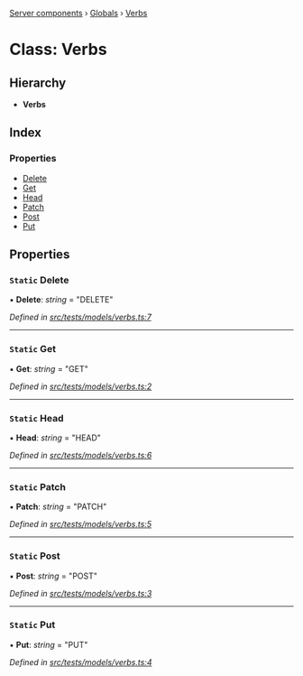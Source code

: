 [Server components](../README.md) › [Globals](../globals.md) › [Verbs](verbs.md)

# Class: Verbs

## Hierarchy

* **Verbs**

## Index

### Properties

* [Delete](verbs.md#static-delete)
* [Get](verbs.md#static-get)
* [Head](verbs.md#static-head)
* [Patch](verbs.md#static-patch)
* [Post](verbs.md#static-post)
* [Put](verbs.md#static-put)

## Properties

### `Static` Delete

▪ **Delete**: *string* = "DELETE"

*Defined in [src/tests/models/verbs.ts:7](https://github.com/nodulusteam/methodus.dev/blob/a3e1495/modules/platform/server/src/tests/models/verbs.ts#L7)*

___

### `Static` Get

▪ **Get**: *string* = "GET"

*Defined in [src/tests/models/verbs.ts:2](https://github.com/nodulusteam/methodus.dev/blob/a3e1495/modules/platform/server/src/tests/models/verbs.ts#L2)*

___

### `Static` Head

▪ **Head**: *string* = "HEAD"

*Defined in [src/tests/models/verbs.ts:6](https://github.com/nodulusteam/methodus.dev/blob/a3e1495/modules/platform/server/src/tests/models/verbs.ts#L6)*

___

### `Static` Patch

▪ **Patch**: *string* = "PATCH"

*Defined in [src/tests/models/verbs.ts:5](https://github.com/nodulusteam/methodus.dev/blob/a3e1495/modules/platform/server/src/tests/models/verbs.ts#L5)*

___

### `Static` Post

▪ **Post**: *string* = "POST"

*Defined in [src/tests/models/verbs.ts:3](https://github.com/nodulusteam/methodus.dev/blob/a3e1495/modules/platform/server/src/tests/models/verbs.ts#L3)*

___

### `Static` Put

▪ **Put**: *string* = "PUT"

*Defined in [src/tests/models/verbs.ts:4](https://github.com/nodulusteam/methodus.dev/blob/a3e1495/modules/platform/server/src/tests/models/verbs.ts#L4)*

